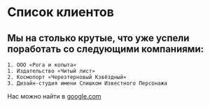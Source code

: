 # Список клиентов
## Мы на столько крутые, что уже успели поработать со следующими компаниями:

    1. ООО «Рога и копыта»
    1. Издательство «Читый лист»
    2. Космопорт «Черезтерновый Кзвёздный»
    3. Дизайн-студия имени Слишком Известного Персонажа
   
Нас можно найти в [google.com](https://google.com)